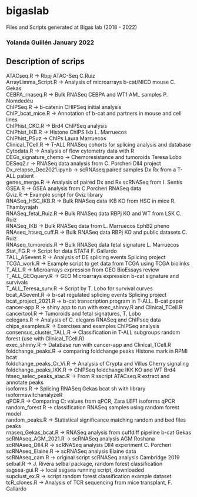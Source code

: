 # bigaslab
Files and Scripts generated at Bigas lab (2018 - 2022)
### Yolanda Guillén January 2022


## Description of scrips
ATACseq.R → Rbpj ATAC-Seq C.Ruiz<br/>
ArrayLimma_Script.R → Analysis of microarrays b-cat/NICD mouse C. Gekas<br/>
CEBPA_rnaseq.R → Bulk RNASeq CEBPA and WT1 AML samples P. Nomdedéu<br/>
ChIPSeq.R → b-catenin CHIPSeq initial analysis<br/>
ChIP_bcat_mice.R → Annotation of b-cat and partners in mouse and cell lines<br/>
ChIPhist_CKC.R → Brd4 ChIPSeq analysis<br/>
ChIPhist_IKB.R → Histone ChIPS Ikb L. Marruecos<br/>
ChIPhist_PSuz → ChIPs Laura Marruecos<br/>
Clinical_TCell.R → T-ALL RNASeq cohorts for splicing analysis and database<br/>
Cytodata.R → Analysis of flow cytometry data with R<br/>
DEGs_signature_chemo → Chemoresistance and tumoroids Teresa Lobo<br/>
DESeq2.r → RNASeq data analysis from C. Porcheri Dll4 project<br/>
Dx_relapse_Dec2021.ipynb → scRNAseq paired samples Dx Rx from a T-ALL patient<br/>
genes_merge.R → Analysis of paired Dx and Rx scRNASeq from I. Sentís<br/>
GSEA.R → GSEA analysis from C.Porcheri RNASeq data<br/>
Gviz.R → Example script for Gviz library<br/>
RNASeq_HSC_IKB.R → Bulk RNASeq data IKB KO from HSC in mice R. Thambyrajah<br/>
RNASeq_fetal_Ruiz.R → Bulk RNASeq data RBPj KO and WT from LSK C. Ruiz<br/>
RNASeq_IKB → Bulk RNASeq data from L. Marruecos EphB2 pheno<br/>
RNAseq_htseq_cuff.R → Bulk RNASeq data RBPj KO and public datasets C. Ruiz<br/>
RNAseq_tumoroids.R → Bulk RNASeq data fetal signature L. Marruecos<br/>
Stat_FG.R → Script for data STAT4 F. Gallardo<br/>
TALL_ASevent.R → Analysis of DE splicing events Splicing project<br/>
TCGA_work.R → Example script to get data from TCGA using TCGA biolinks<br/>
T_ALL.R → Microarrays expression from GEO BioEssays review<br/>
T_ALL_GEOquery.R → GEO Microarrays expression b-cat signature and survivals<br/>
T_ALL_Teresa_surv.R → Script by T. Lobo for survival curves<br/>
bcat_ASevent.R → b-cat regulated splicing events Splicing project<br/>
bcat_project_2021.R → b-cat transcription program in T-ALL. B-cat paper<br/>
cancer-app.R → shiny app to run with exec_shinny.R and Clinical_TCell.R<br/>
cancertool.R → Tumoroids and fetal signatures, T. Lobo<br/>
celegans.R → Analysis of C. elegans RNASeq and ChIPseq data<br/>
chips_examples.R → Exercises and examples ChIPSeq analysis<br/>
consensus_cluster_TALL.R → Classification in T-ALL subgroups random forest (use with Clinical_TCell.R)<br/>
exec_shinny.R → Database run with cancer-app and Clinical_TCell.R<br/>
foldchange_peaks.R → comparing foldchange peaks Histone mark in RPMI bcat<br/>
foldchange_peaks_Cr_Vi.R → Analysis of Crypta and Villus Cherry signaling<br/>
foldchange_peaks_IKK.R → ChIPSeq foldchange IKK KO and WT Brd4<br/>
htseq_selec_peaks_atac.R → From R sscript ATACseq.R extract and annotate peaks<br/>
isoforms.R → Splicing RNASeq Gekas bcat sh with library  isoformswitchanalyzeR<br/>
qPCR.R → Comparing Ct values from qPCR, Zara LEF1 isoforms qPCR<br/>
random_forest.R → classification RNASeq samples using random forest model<br/>
random_peaks.R → Statistical significance matching random and bed files peaks<br/>
rnaseq_Gekas_bcat.R → RNASeq analysis from cuffdiff pipeline b-cat Gekas<br/>
scRNAseq_AGM_2021.R → scRNASeq analysis AGM Roshana<br/>
scRNAseq_Dll4.R → scRNASeq analysis Dll4 experiment C. Porcheri<br/>
scRNAseq_Elaine.R → scRNASeq analysis Elaine data<br/>
scRNAseq_cam.R → original script scRNASeq analysis Cambridge 2019<br/>
selbal.R → J. Rivera selbal package, random forest classification<br/>
ssgsea-gui.R → local ssgsea running script, downloaded<br/>
supclust_ex.R → script random forest classification example dataset<br/>
tcR_clones.R → Analysis of TCR sequencing from mice transplant, F. Gallardo<br/>
